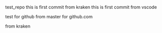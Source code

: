 test_repo
this is first commit from kraken
this is first commit from vscode

test for github
from master
for github.com

from kraken
